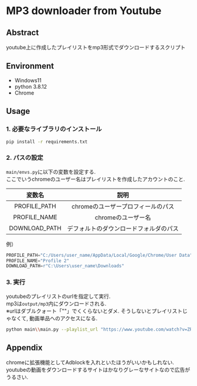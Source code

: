 # MP3 downloader from Youtube

## Abstract
youtube上に作成したプレイリストをmp3形式でダウンロードするスクリプト

## Environment
- Windows11
- python 3.8.12
- Chrome

## Usage

### 1. 必要なライブラリのインストール
~~~bash
pip install -r requirements.txt
~~~

### 2. パスの設定
`main/envs.py`に以下の変数を設定する.  
ここでいうchromeのユーザー名はプレイリストを作成したアカウントのこと.

|    変数名     |                  説明                  |
| :-----------: | :------------------------------------: |
| PROFILE_PATH  |   chromeのユーザープロフィールのパス   |
| PROFILE_NAME  |           chromeのユーザー名           |
| DOWNLOAD_PATH | デフォルトのダウンロードフォルダのパス |

例）
~~~python
PROFILE_PATH="C:/Users/user_name/AppData/Local/Google/Chrome/User Data"
PROFILE_NAME="Profile 2"
DOWNLOAD_PATH=r"C:\Users\user_name\Downloads"
~~~

### 3. 実行
youtubeのプレイリストのurlを指定して実行.  
mp3は`output/mp3`内にダウンロードされる.  
※urlはダブルクォート「""」でくくらないとダメ. そうしないとプレイリストじゃなくて, 動画単品へのアクセスになる.

~~~bash
python main\\main.py --playlist_url "https://www.youtube.com/watch?v=ZRtdQ81jPUQ&list=PLVA9oq_5voOzf_NNE26JWy5azAPSgzHPm"
~~~

## Appendix
chromeに拡張機能としてAdblockを入れといたほうがいいかもしれない.  
youtubeの動画をダウンロードするサイトはかなりグレーなサイトなので広告がうるさい.
